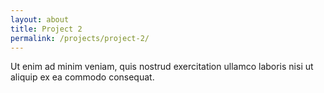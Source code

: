 ```yaml
---
layout: about
title: Project 2
permalink: /projects/project-2/
---
```


Ut enim ad minim veniam, quis nostrud exercitation ullamco laboris nisi ut aliquip ex ea commodo consequat.